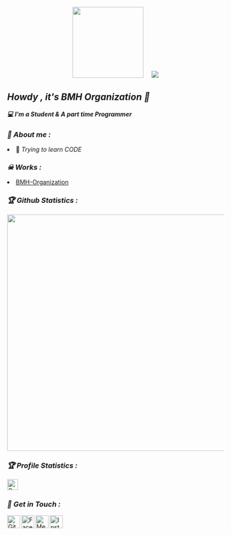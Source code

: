 <!-- Github README -->
<p align="center"><a href="https://github.com/BMH-Organization/">
<img height="165" src="https://github-readme-stats.vercel.app/api?username=htr-tech&show_icons=true&include_all_commits=true&theme=react&cache_seconds=3200&hide_border=true" /></a>
&nbsp;&nbsp;&nbsp;
<a href="https://github.com/hackbybmh/"><img src="https://github-readme-stats.vercel.app/api/top-langs/?username=hackbybmh&layout=compact&theme=react&hide_border=true" />
</a></p>

<h2><b><i>Howdy , it's BMH Organization 👋</i></b></h2>
<b><i>💻 I'm a Student & A part time Programmer</i></b>

<h3><b><i>🤠 About me :</i></b></h3>
<li> 🐍 <i>Trying to learn CODE</i></li>

<h3><b><i>☠ Works :</i></b></h3>
<li> <a href="https://github.com/BMH-Organization/">BMH-Organization</a>

<h3><b><i>🏆 Github Statistics :</i></b></h3>
<a href="https://github.com/hackbybmh/"><img width=550 src="https://github-profile-trophy.vercel.app/?username=hackbybmh&theme=dracula&no-frame=true&title=Followers,Stars,Commit,Repository,Issues"/></a>

<h3><b><i>🏆 Profile Statistics :</i></b></h3>
<a href="https://github.com/hackbybmh/"><img height="25" title="Counter" src="https://komarev.com/ghpvc/?username=hackbybmh&color=blueviolet&style=flat-square"></a>

<h3><b><i>📡 Get in Touch :</i></b></h3>
<a href="https://github.com/hackbybmh/"><img align="left" title="Github" alt="Github" width="30px" src="assets/github.png" /></a>
<a href="https://fb.com/tahmid.rayat.official"><img align="left" title="Facebook" alt="Facebook" width="30px" src="assets/facebook.png" /></a>
<a href="https://m.me/tahmid.rayat.official"><img align="left" title="Messenger" alt="Messenger" width="30px" src="assets/messenger.png" /></a>
<a href="https://www.instagram.com/tahmid.rayat"><img align="left" title="Instagram" alt="Instagram" width="30px" src="assets/instagram.png" /></a>

